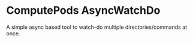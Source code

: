 # ComputePods AsyncWatchDo

A simple async based tool to watch-do multiple directories/commands at
once.